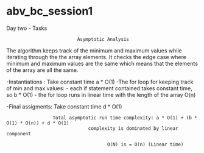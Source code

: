 # abv_bc_session1
Day two - Tasks

                              Asymptotic Analysis
   The algorithm keeps track of the minimum and maximum values while iterating through the 
   the array elements. It checks the edge case where minimum and maximum values are the same which
   means that the elements of the array are all the same.
   
   -Instantiations : Take constant time a * O(1)
   -The for loop for keeping track of min and max values: 
                                                        - each if statement contained takes constant time, so b * O(1)
                                                        - the for loop runs in linear time with the length of the array O(n)
                                                                
   -Final assigments: Take constant time d * O(1)
  
  
                     Total asymptotic run time complexity: a * O(1) + (b * O(1) * O(n)) + d * O(1)
                                  complexity is dominated by linear component 
  
                                         O(N) is = O(n) (Linear time)
